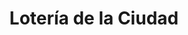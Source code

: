 ---
title: "Lotería de la Ciudad"
url: /ciudad-autonoma-de-buenos-aires/loteria-de-la-ciudad-avenida-raul-scalabrini-ortiz-3/
shop: Lotterie
---
